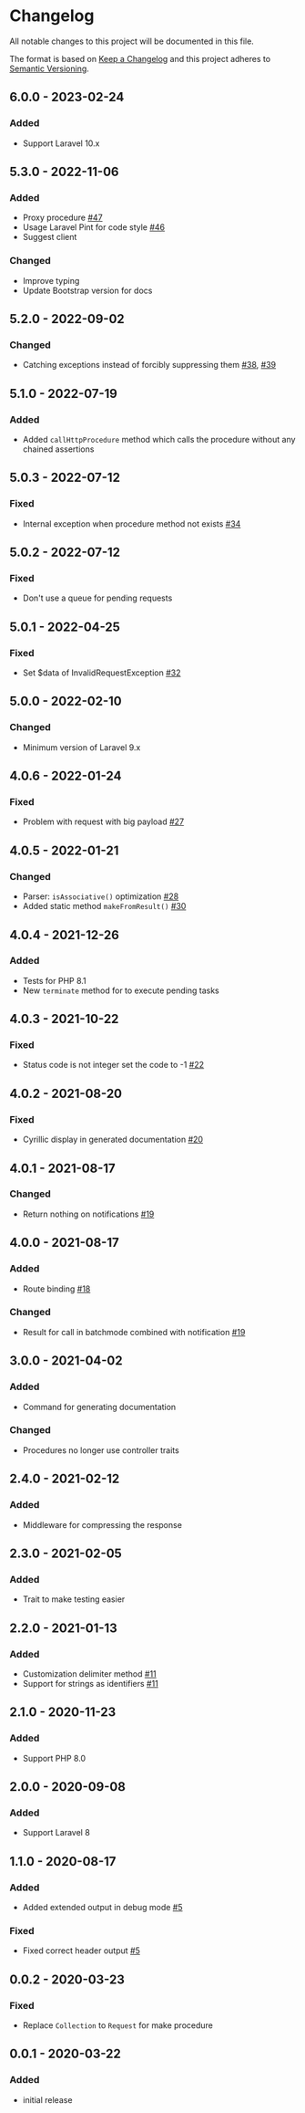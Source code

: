 # Changelog

All notable changes to this project will be documented in this file.

The format is based on [Keep a Changelog](http://keepachangelog.com/en/1.0.0/)
and this project adheres to [Semantic Versioning](http://semver.org/spec/v2.0.0.html).

## 6.0.0 - 2023-02-24

### Added

- Support Laravel 10.x

## 5.3.0 - 2022-11-06

### Added

- Proxy procedure [#47](https://github.com/sajya/server/pull/47)
- Usage Laravel Pint for code style [#46](https://github.com/sajya/server/pull/46)
- Suggest client

### Changed

- Improve typing
- Update Bootstrap version for docs

## 5.2.0 - 2022-09-02

### Changed

- Catching exceptions instead of forcibly suppressing them [#38](https://github.com/sajya/server/issues/38), [#39](https://github.com/sajya/server/issues/39)

## 5.1.0 - 2022-07-19

### Added

- Added `callHttpProcedure` method which calls the procedure without any chained assertions

## 5.0.3 - 2022-07-12

### Fixed

- Internal exception when procedure method not exists [#34](https://github.com/sajya/server/issues/34)

## 5.0.2 - 2022-07-12

### Fixed

- Don't use a queue for pending requests

## 5.0.1 - 2022-04-25

### Fixed

- Set $data of InvalidRequestException [#32](https://github.com/sajya/server/issues/32)

## 5.0.0 - 2022-02-10

### Changed

- Minimum version of Laravel 9.x

## 4.0.6 - 2022-01-24

### Fixed

- Problem with request with big payload [#27](https://github.com/sajya/server/issues/27)

## 4.0.5 - 2022-01-21

### Changed

- Parser: `isAssociative()` optimization [#28](https://github.com/sajya/server/pull/28)
- Added static method `makeFromResult()` [#30](https://github.com/sajya/server/pull/30)

## 4.0.4 - 2021-12-26

### Added

- Tests for PHP 8.1
- New `terminate` method for to execute pending tasks

## 4.0.3 - 2021-10-22

### Fixed

- Status code is not integer set the code to -1 [#22](https://github.com/sajya/server/pull/22)

## 4.0.2 - 2021-08-20

### Fixed

- Cyrillic display in generated documentation [#20](https://github.com/sajya/server/issues/20)

## 4.0.1 - 2021-08-17

### Changed

- Return nothing on notifications [#19](https://github.com/sajya/server/issues/19)

## 4.0.0 - 2021-08-17

### Added

- Route binding [#18](https://github.com/sajya/server/pull/18)

### Changed

- Result for call in batchmode combined with notification [#19](https://github.com/sajya/server/issues/19)

## 3.0.0 - 2021-04-02

### Added

- Command for generating documentation

### Changed

- Procedures no longer use controller traits

## 2.4.0 - 2021-02-12

### Added

- Middleware for compressing the response

## 2.3.0 - 2021-02-05

### Added

- Trait to make testing easier

## 2.2.0 - 2021-01-13

### Added

- Customization delimiter method [#11](https://github.com/sajya/server/issues/11)
- Support for strings as identifiers [#11](https://github.com/sajya/server/issues/11)

## 2.1.0 - 2020-11-23

### Added
- Support PHP 8.0

## 2.0.0 - 2020-09-08

### Added
- Support Laravel 8

## 1.1.0 - 2020-08-17

### Added
- Added extended output in debug mode [#5](https://github.com/sajya/server/pull/5)

### Fixed
- Fixed correct header output [#5](https://github.com/sajya/server/pull/5)

## 0.0.2 - 2020-03-23

### Fixed
- Replace `Collection` to `Request` for make procedure


## 0.0.1 - 2020-03-22

### Added
- initial release
